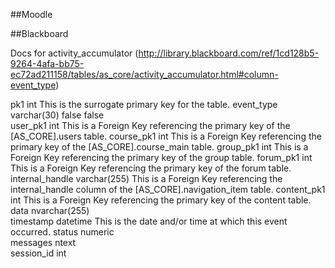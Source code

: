 ##Moodle



##Blackboard

Docs for activity_accumulator
(http://library.blackboard.com/ref/1cd128b5-9264-4afa-bb75-ec72ad211158/tables/as_core/activity_accumulator.html#column-event_type)

pk1	int		This is the surrogate primary key for the table.
event_type	varchar(30)				false	false	
user_pk1	int		This is a Foreign Key referencing the primary key of the [AS_CORE].users table. 
course_pk1	int	This is a Foreign Key referencing the primary key of the [AS_CORE].course_main table.
group_pk1	int		This is a Foreign Key referencing the primary key of the group table. 
forum_pk1	int		This is a Foreign Key referencing the primary key of the forum table. 
internal_handle	varchar(255)	This is a Foreign Key referencing the internal_handle column of the [AS_CORE].navigation_item table. 
content_pk1	int		This is a Foreign Key referencing the primary key of the content table. 
data	nvarchar(255)			
timestamp	datetime	This is the date and/or time at which this event occurred.
status	numeric				
messages	ntext					
session_id	int				
